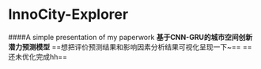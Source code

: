 # InnoCity-Explorer
####A simple presentation of my paperwork
**基于CNN-GRU的城市空间创新潜力预测模型**
==想把评价预测结果和影响因素分析结果可视化呈现一下~==
==还未优化完成hh==
